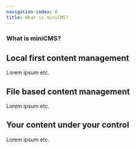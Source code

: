```yaml
---
navigation-index: 0
title: What is miniCMS?
---
```

### What is miniCMS?

## Local first content management

Lorem ipsum etc.

## File based content management

Lorem ipsum etc.

## Your content under your control

Lorem ipsum etc.

